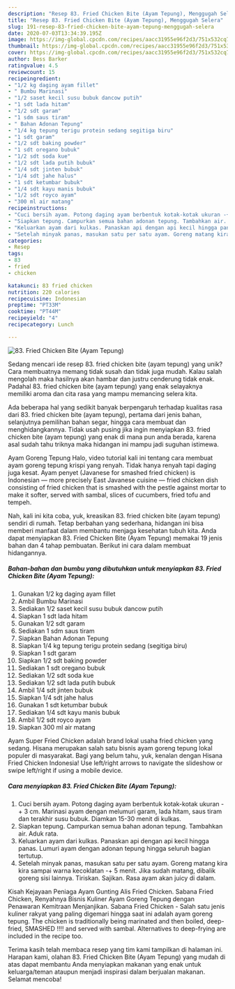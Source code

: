 ```yaml
---
description: "Resep 83. Fried Chicken Bite (Ayam Tepung), Menggugah Selera"
title: "Resep 83. Fried Chicken Bite (Ayam Tepung), Menggugah Selera"
slug: 191-resep-83-fried-chicken-bite-ayam-tepung-menggugah-selera
date: 2020-07-03T13:34:39.195Z
image: https://img-global.cpcdn.com/recipes/aacc31955e96f2d3/751x532cq70/83-fried-chicken-bite-ayam-tepung-foto-resep-utama.jpg
thumbnail: https://img-global.cpcdn.com/recipes/aacc31955e96f2d3/751x532cq70/83-fried-chicken-bite-ayam-tepung-foto-resep-utama.jpg
cover: https://img-global.cpcdn.com/recipes/aacc31955e96f2d3/751x532cq70/83-fried-chicken-bite-ayam-tepung-foto-resep-utama.jpg
author: Bess Barker
ratingvalue: 4.5
reviewcount: 15
recipeingredient:
- "1/2 kg daging ayam fillet"
- " Bumbu Marinasi"
- "1/2 saset kecil susu bubuk dancow putih"
- "1 sdt lada hitam"
- "1/2 sdt garam"
- "1 sdm saus tiram"
- " Bahan Adonan Tepung"
- "1/4 kg tepung terigu protein sedang segitiga biru"
- "1 sdt garam"
- "1/2 sdt baking powder"
- "1 sdt oregano bubuk"
- "1/2 sdt soda kue"
- "1/2 sdt lada putih bubuk"
- "1/4 sdt jinten bubuk"
- "1/4 sdt jahe halus"
- "1 sdt ketumbar bubuk"
- "1/4 sdt kayu manis bubuk"
- "1/2 sdt royco ayam"
- "300 ml air matang"
recipeinstructions:
- "Cuci bersih ayam. Potong daging ayam berbentuk kotak-kotak ukuran -+ 3 cm. Marinasi ayam dengan melumuri garam, lada hitam, saus tiram dan terakhir susu bubuk. Diamkan 15-30 menit di kulkas."
- "Siapkan tepung. Campurkan semua bahan adonan tepung. Tambahkan air. Aduk rata."
- "Keluarkan ayam dari kulkas. Panaskan api dengan api kecil hingga panas. Lumuri ayam dengan adonan tepung hingga seluruh bagian tertutup."
- "Setelah minyak panas, masukan satu per satu ayam. Goreng matang kira kira sampai warna kecoklatan -+ 5 menit. Jika sudah matang, dibalik goreng sisi lainnya. Tiriskan. Sajikan. Rasa ayam akan juicy di dalam."
categories:
- Resep
tags:
- 83
- fried
- chicken

katakunci: 83 fried chicken 
nutrition: 220 calories
recipecuisine: Indonesian
preptime: "PT33M"
cooktime: "PT44M"
recipeyield: "4"
recipecategory: Lunch

---
```



![83. Fried Chicken Bite (Ayam Tepung)](https://img-global.cpcdn.com/recipes/aacc31955e96f2d3/751x532cq70/83-fried-chicken-bite-ayam-tepung-foto-resep-utama.jpg)

Sedang mencari ide resep 83. fried chicken bite (ayam tepung) yang unik? Cara membuatnya memang tidak susah dan tidak juga mudah. Kalau salah mengolah maka hasilnya akan hambar dan justru cenderung tidak enak. Padahal 83. fried chicken bite (ayam tepung) yang enak selayaknya memiliki aroma dan cita rasa yang mampu memancing selera kita.

Ada beberapa hal yang sedikit banyak berpengaruh terhadap kualitas rasa dari 83. fried chicken bite (ayam tepung), pertama dari jenis bahan, selanjutnya pemilihan bahan segar, hingga cara membuat dan menghidangkannya. Tidak usah pusing jika ingin menyiapkan 83. fried chicken bite (ayam tepung) yang enak di mana pun anda berada, karena asal sudah tahu triknya maka hidangan ini mampu jadi suguhan istimewa.

Ayam Goreng Tepung Halo, video tutorial kali ini tentang cara membuat ayam goreng tepung krispi yang renyah. Tidak hanya renyah tapi daging juga kesat. Ayam penyet (Javanese for smashed fried chicken) is Indonesian — more precisely East Javanese cuisine — fried chicken dish consisting of fried chicken that is smashed with the pestle against mortar to make it softer, served with sambal, slices of cucumbers, fried tofu and tempeh.


Nah, kali ini kita coba, yuk, kreasikan 83. fried chicken bite (ayam tepung) sendiri di rumah. Tetap berbahan yang sederhana, hidangan ini bisa memberi manfaat dalam membantu menjaga kesehatan tubuh kita. Anda dapat menyiapkan 83. Fried Chicken Bite (Ayam Tepung) memakai 19 jenis bahan dan 4 tahap pembuatan. Berikut ini cara dalam membuat hidangannya.

<!--inarticleads1-->

##### Bahan-bahan dan bumbu yang dibutuhkan untuk menyiapkan 83. Fried Chicken Bite (Ayam Tepung):

1. Gunakan 1/2 kg daging ayam fillet
1. Ambil  Bumbu Marinasi
1. Sediakan 1/2 saset kecil susu bubuk dancow putih
1. Siapkan 1 sdt lada hitam
1. Gunakan 1/2 sdt garam
1. Sediakan 1 sdm saus tiram
1. Siapkan  Bahan Adonan Tepung
1. Siapkan 1/4 kg tepung terigu protein sedang (segitiga biru)
1. Siapkan 1 sdt garam
1. Siapkan 1/2 sdt baking powder
1. Sediakan 1 sdt oregano bubuk
1. Sediakan 1/2 sdt soda kue
1. Sediakan 1/2 sdt lada putih bubuk
1. Ambil 1/4 sdt jinten bubuk
1. Siapkan 1/4 sdt jahe halus
1. Gunakan 1 sdt ketumbar bubuk
1. Sediakan 1/4 sdt kayu manis bubuk
1. Ambil 1/2 sdt royco ayam
1. Siapkan 300 ml air matang


Ayam Super Fried Chicken adalah brand lokal usaha fried chicken yang sedang. Hisana merupakan salah satu bisnis ayam goreng tepung lokal populer di masyarakat. Bagi yang belum tahu, yuk, kenalan dengan Hisana Fried Chicken Indonesia! Use left/right arrows to navigate the slideshow or swipe left/right if using a mobile device. 

<!--inarticleads2-->

##### Cara menyiapkan 83. Fried Chicken Bite (Ayam Tepung):

1. Cuci bersih ayam. Potong daging ayam berbentuk kotak-kotak ukuran -+ 3 cm. Marinasi ayam dengan melumuri garam, lada hitam, saus tiram dan terakhir susu bubuk. Diamkan 15-30 menit di kulkas.
1. Siapkan tepung. Campurkan semua bahan adonan tepung. Tambahkan air. Aduk rata.
1. Keluarkan ayam dari kulkas. Panaskan api dengan api kecil hingga panas. Lumuri ayam dengan adonan tepung hingga seluruh bagian tertutup.
1. Setelah minyak panas, masukan satu per satu ayam. Goreng matang kira kira sampai warna kecoklatan -+ 5 menit. Jika sudah matang, dibalik goreng sisi lainnya. Tiriskan. Sajikan. Rasa ayam akan juicy di dalam.


Kisah Kejayaan Peniaga Ayam Gunting Alis Fried Chicken. Sabana Fried Chicken, Renyahnya Bisnis Kuliner Ayam Goreng Tepung dengan Penawaran Kemitraan Menjanjikan. Sabana Fried Chicken - Salah satu jenis kuliner rakyat yang paling digemari hingga saat ini adalah ayam goreng tepung. The chicken is traditionally being marinated and then boiled, deep-fried, SMASHED !!!! and served with sambal. Alternatives to deep-frying are included in the recipe too. 

Terima kasih telah membaca resep yang tim kami tampilkan di halaman ini. Harapan kami, olahan 83. Fried Chicken Bite (Ayam Tepung) yang mudah di atas dapat membantu Anda menyiapkan makanan yang enak untuk keluarga/teman ataupun menjadi inspirasi dalam berjualan makanan. Selamat mencoba!
